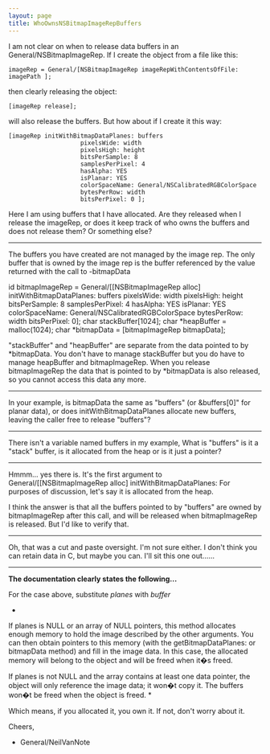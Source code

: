 ```yaml
---
layout: page
title: WhoOwnsNSBitmapImageRepBuffers
---
```


I am not clear on when  to release data buffers in an General/NSBitmapImageRep. If I create the object 
from a file like this:

    imageRep = General/[NSBitmapImageRep imageRepWithContentsOfFile: imagePath ];

then clearly releasing the object:

    [imageRep release];

will also release the buffers. But how about if I create it this way:

    [imageRep initWithBitmapDataPlanes: buffers
                        pixelsWide: width
                        pixelsHigh: height
                        bitsPerSample: 8
                        samplesPerPixel: 4
                        hasAlpha: YES
                        isPlanar: YES
                        colorSpaceName: General/NSCalibratedRGBColorSpace
                        bytesPerRow: width
                        bitsPerPixel: 0	];

Here I am using buffers that I have allocated. Are they released when I release the imageRep,
or does it keep track of who owns the buffers and does not release them? Or something else?

----

The buffers you have created are not managed by the image rep. The only buffer that is owned by the image rep is the buffer referenced by the value returned with the call to -bitmapData

    
   id bitmapImageRep = General/[[NSBitmapImageRep alloc] initWithBitmapDataPlanes: buffers
                        pixelsWide: width
                        pixelsHigh: height
                        bitsPerSample: 8
                        samplesPerPixel: 4
                        hasAlpha: YES
                        isPlanar: YES
                        colorSpaceName: General/NSCalibratedRGBColorSpace
                        bytesPerRow: width
                        bitsPerPixel: 0];
   char stackBuffer[1024];
   char *heapBuffer = malloc(1024);
   char *bitmapData = [bitmapImageRep bitmapData];


"stackBuffer" and "heapBuffer" are separate from the data pointed to by *bitmapData. You don't have to manage stackBuffer but you do have to manage heapBuffer and bitmapImageRep. When you release bitmapImageRep the data that is pointed to by *bitmapData is also released, so you cannot access this data any more.

----

In your example, is bitmapData the same as "buffers" (or &buffers[0]" for planar data), or does initWithBitmapDataPlanes allocate new buffers, leaving the caller free to release "buffers"?

----

There isn't a variable named buffers in my example, What is "buffers" is it a "stack" buffer, is it allocated from the heap or is it just a pointer?

----

Hmmm... yes there is. It's the first argument to General/[[NSBitmapImageRep alloc] initWithBitmapDataPlanes: For purposes of discussion, let's say it is allocated from the heap.

I think the answer is that all the buffers pointed to by "buffers" are owned by bitmapImageRep after this call, and will be released when bitmapImageRep is released. But I'd like to verify that.

----

Oh, that was a cut and paste oversight. I'm not sure either. I don't think you can retain data in C, but maybe you can. I'll sit this one out......

----

**The documentation clearly states the following...**

For the case above, substitute *planes* with *buffer*

*
If planes is NULL or an array of NULL pointers, this method allocates enough memory to hold the image described by the other arguments. You can then obtain pointers to this memory (with the getBitmapDataPlanes: or bitmapData method) and fill in the image data. In this case, the allocated memory will belong to the object and will be freed when it�s freed.

If planes is not NULL and the array contains at least one data pointer, the object will only reference the image data; it won�t copy it. The buffers won�t be freed when the object is freed.
*

Which means, if you allocated it, you own it. If not, don't worry about it.

Cheers,

- General/NeilVanNote
